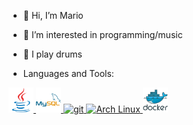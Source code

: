 - 👋 Hi, I’m Mario
- 👀 I’m interested in programming/music
- 🥁 I play drums 

- Languages and Tools:
  
<a 
  href="https://www.java.com" target="_blank" rel="noreferrer"> <img src="https://raw.githubusercontent.com/devicons/devicon/master/icons/java/java-original.svg" alt="java" width="40" height="40"/> 
</a>
<a 
  href="https://www.mysql.com/" target="_blank" rel="noreferrer"> <img src="https://raw.githubusercontent.com/devicons/devicon/master/icons/mysql/mysql-original-wordmark.svg" alt="mysql" width="40" height="40"/> 
</a>
<a 
  href="https://git-scm.com/" target="_blank" rel="noreferrer"> <img src="https://www.vectorlogo.zone/logos/git-scm/git-scm-icon.svg" alt="git" width="40" height="40"/> 
</a>
<a 
  href="https://archlinux.org/" target="_blank" rel="noreferrer"> <img src="https://avatars.githubusercontent.com/u/4673648?s=200&v=4" alt="Arch Linux" width="40" height="40"/> 
</a>
<a 
  href="https://www.docker.com/" target="_blank" rel="noreferrer"> <img src="https://raw.githubusercontent.com/devicons/devicon/master/icons/docker/docker-original-wordmark.svg" alt="docker" width="40" height="40"/> 
</a>
